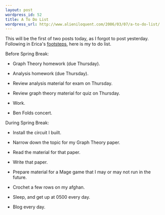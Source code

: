 ```yaml
---
layout: post
wordpress_id: 52
title: A To Do List
wordpress_url: http://www.alieniloquent.com/2006/03/07/a-to-do-list/
---
```

This will be the first of two posts today, as I forgot to post yesterday.
Following in Erica's [footsteps][1], here is my to do list.

Before Spring Break:

* Graph Theory homework (due Thursday).

* Analysis homework (due Thursday).

* Review analysis material for exam on Thursday.

* Review graph theory material for quiz on Thursday.

* Work.

* Ben Folds concert.

During Spring Break:

* Install the circuit I built.

* Narrow down the topic for my Graph Theory paper.

* Read the material for that paper.

* Write that paper.

* Prepare material for a Mage game that I may or may not run in the future.

* Crochet a few rows on my afghan.

* Sleep, and get up at 0500 every day.

* Blog every day.

   [1]: http://www.sperari.com/archives/2006/03/06/to-dos/

